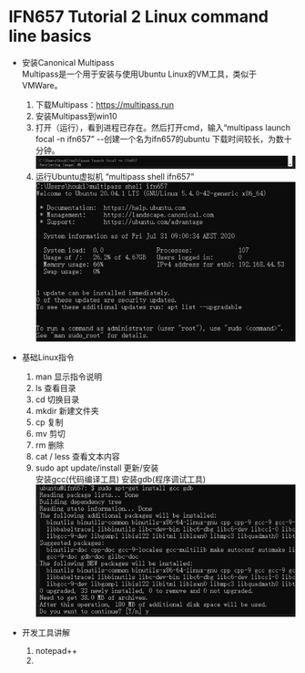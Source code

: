 # IFN657 Tutorial 2 Linux command line basics

+ 安装Canonical Multipass  
Multipass是一个用于安装与使用Ubuntu Linux的VM工具，类似于VMWare。
    1. 下载Multipass：https://multipass.run
    2. 安装Multipass到win10
    3. 打开（运行），看到进程已存在。然后打开cmd，输入“multipass launch focal -n ifn657” --创建一个名为ifn657的ubuntu 下载时间较长，为数十分钟。  
    ![creating ubuntu vm](./images/tutorial2_image1.png)
    4. 运行Ubuntu虚拟机 “multipass shell ifn657”  
    ![creating ubuntu vm](./images/tutorial2_image2.png)

+ 基础Linux指令
    1. man 显示指令说明
    2. ls 查看目录
    3. cd 切换目录
    4. mkdir 新建文件夹
    5. cp 复制
    6. mv 剪切
    7. rm 删除
    8. cat / less 查看文本内容
    9. sudo apt update/install 更新/安装  
    安装gcc(代码编译工具) 安装gdb(程序调试工具)  
    ![creating ubuntu vm](./images/tutorial2_image3.png)

+ 开发工具讲解
    1. notepad++
    2. 